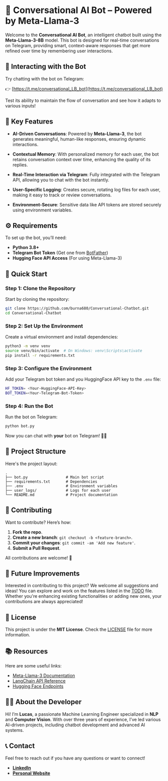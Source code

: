 # 🚀 Conversational AI Bot – Powered by Meta-Llama-3

Welcome to the **Conversational AI Bot**, an intelligent chatbot built using the **Meta-Llama-3-8B** model. This bot is designed for real-time conversations on Telegram, providing smart, context-aware responses that get more refined over time by remembering user interactions.

## 💬 Interacting with the Bot

Try chatting with the bot on Telegram:

👉 [https://t.me/conversational_LB_bot](https://t.me/conversational_LB_bot)

Test its ability to maintain the flow of conversation and see how it adapts to various inputs!

## 🌟 Key Features

- **AI-Driven Conversations**: Powered by **Meta-Llama-3**, the bot generates meaningful, human-like responses, ensuring dynamic interactions.
  
- **Contextual Memory**: With personalized memory for each user, the bot retains conversation context over time, enhancing the quality of its replies.

- **Real-Time Interaction via Telegram**: Fully integrated with the Telegram API, allowing you to chat with the bot instantly.

- **User-Specific Logging**: Creates secure, rotating log files for each user, making it easy to track or review conversations.

- **Environment-Secure**: Sensitive data like API tokens are stored securely using environment variables.

## ⚙️ Requirements

To set up the bot, you’ll need:

- **Python 3.8+**
- **Telegram Bot Token** (Get one from [BotFather](https://core.telegram.org/bots#botfather))
- **Hugging Face API Access** (For using Meta-Llama-3)

## 🚀 Quick Start

### Step 1: Clone the Repository

Start by cloning the repository:

```bash
git clone https://github.com/burna680/Conversational-Chatbot.git
cd Conversational-Chatbot
```

### Step 2: Set Up the Environment

Create a virtual environment and install dependencies:

```bash
python3 -m venv venv
source venv/bin/activate  # On Windows: venv\Scripts\activate
pip install -r requirements.txt
```

### Step 3: Configure the Environment

Add your Telegram bot token and you HuggingFace API key to the `.env` file:

```bash
HF_TOKEN= <Your-HuggingFace-API-Key>
BOT_TOKEN=<Your-Telegram-Bot-Token>
```

### Step 4: Run the Bot

Run the bot on Telegram:

```bash
python bot.py
```

Now you can chat with **your** bot on Telegram! 🎉🤖

## 📂 Project Structure

Here's the project layout:

```plaintext
.
├── bot.py                 # Main bot script
├── requirements.txt       # Dependencies
├── .env                   # Environment variables
├── user_logs/             # Logs for each user
└── README.md              # Project documentation
```

## 🤝 Contributing

Want to contribute? Here’s how:

1. **Fork the repo**.
2. **Create a new branch**: `git checkout -b <feature-branch>`.
3. **Commit your changes**: `git commit -am 'Add new feature'`.
4. **Submit a Pull Request**.

All contributions are welcome! 🚀

## 🔮 Future Improvements

Interested in contributing to this project? We welcome all suggestions and ideas! You can explore and work on the features listed in the [TODO](TODO.md) file. Whether you're enhancing existing functionalities or adding new ones, your contributions are always appreciated!

## 📄 License

This project is under the **MIT License**. Check the [LICENSE](LICENSE) file for more information.

## 📚 Resources

Here are some useful links:

- [Meta-Llama-3 Documentation](https://www.llama.com/docs/model-cards-and-prompt-formats/meta-llama-3/)
- [LangChain API Reference](https://python.langchain.com/api_reference/langchain/index.html)
- [Hugging Face Endpoints](https://huggingface.co/docs/hub/endpoints)

## 👨‍💻 About the Developer

Hi! I’m **Lucas**, a passionate Machine Learning Engineer specialized in **NLP** and **Computer Vision**. With over three years of experience, I’ve led various AI-driven projects, including chatbot development and advanced AI systems. 

## 📞 Contact

Feel free to reach out if you have any questions or want to connect!

- [**LinkedIn**](https://www.linkedin.com/in/lucas-burna/en)
- [**Personal Website**](https://burna680.github.io/portfolio/)

